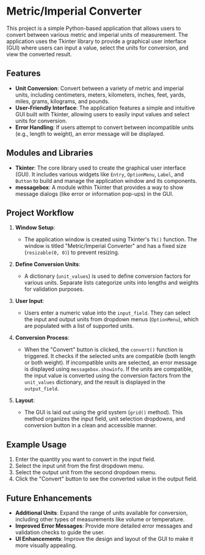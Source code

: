 # Metric/Imperial Converter

This project is a simple Python-based application that allows users to convert between various metric and imperial units of measurement. The application uses the Tkinter library to provide a graphical user interface (GUI) where users can input a value, select the units for conversion, and view the converted result.

## Features

- **Unit Conversion**: Convert between a variety of metric and imperial units, including centimeters, meters, kilometers, inches, feet, yards, miles, grams, kilograms, and pounds.
- **User-Friendly Interface**: The application features a simple and intuitive GUI built with Tkinter, allowing users to easily input values and select units for conversion.
- **Error Handling**: If users attempt to convert between incompatible units (e.g., length to weight), an error message will be displayed.

## Modules and Libraries

- **Tkinter**: The core library used to create the graphical user interface (GUI). It includes various widgets like `Entry`, `OptionMenu`, `Label`, and `Button` to build and manage the application window and its components.
- **messagebox**: A module within Tkinter that provides a way to show message dialogs (like error or information pop-ups) in the GUI.

## Project Workflow

1. **Window Setup**:
   - The application window is created using Tkinter's `Tk()` function. The window is titled "Metric/Imperial Converter" and has a fixed size (`resizable(0, 0)`) to prevent resizing.

2. **Define Conversion Units**:
   - A dictionary (`unit_values`) is used to define conversion factors for various units. Separate lists categorize units into lengths and weights for validation purposes.

3. **User Input**:
   - Users enter a numeric value into the `input_field`. They can select the input and output units from dropdown menus (`OptionMenu`), which are populated with a list of supported units.

4. **Conversion Process**:
   - When the "Convert" button is clicked, the `convert()` function is triggered. It checks if the selected units are compatible (both length or both weight). If incompatible units are selected, an error message is displayed using `messagebox.showinfo`. If the units are compatible, the input value is converted using the conversion factors from the `unit_values` dictionary, and the result is displayed in the `output_field`.

5. **Layout**:
   - The GUI is laid out using the grid system (`grid()` method). This method organizes the input field, unit selection dropdowns, and conversion button in a clean and accessible manner.

## Example Usage

1. Enter the quantity you want to convert in the input field.
2. Select the input unit from the first dropdown menu.
3. Select the output unit from the second dropdown menu.
4. Click the "Convert" button to see the converted value in the output field.

## Future Enhancements

- **Additional Units**: Expand the range of units available for conversion, including other types of measurements like volume or temperature.
- **Improved Error Messages**: Provide more detailed error messages and validation checks to guide the user.
- **UI Enhancements**: Improve the design and layout of the GUI to make it more visually appealing.
